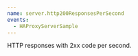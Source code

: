 ```yaml
---
name: server.http200ResponsesPerSecond
events:
  - HAProxyServerSample
---
```


HTTP responses with 2xx code per second.